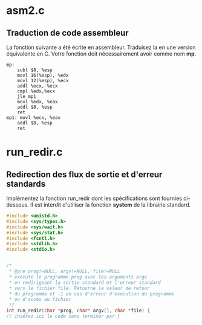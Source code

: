 # asm2.c 
## Traduction de code assembleur
La fonction suivante a été écrite en assembleur. Traduisez la en une version équivalente en C. Votre fonction doit nécessairement avoir comme nom __mp__.

```assembly
mp:
    subl $8, %esp
    movl 16(%esp), %edx
    movl 12(%esp), %ecx
    addl %ecx, %ecx
    cmpl %edx,%ecx
    jle mp1
    movl %edx, %eax
    addl $8, %esp
    ret
mp1: movl %ecx, %eax
    addl $8, %esp
    ret 
```

# run_redir.c
## Redirection des flux de sortie et d'erreur standards
Implémentez la fonction run_redir dont les spécifications sont fournies ci-dessous. Il est interdit d'utiliser la fonction __system__ de la librairie standard.

```c
#include <unistd.h>
#include <sys/types.h>
#include <sys/wait.h>
#include <sys/stat.h>
#include <fcntl.h>
#include <stdlib.h>
#include <stdio.h>


/*
 * @pre prog!=NULL, argv!=NULL, file!=NULL
 * execute le programme prog avec les arguments argv
 * en redirigeant la sortie standard et l'erreur standard
 * vers le fichier file. Retourne la valeur de retour
 * du programme et -1 en cas d'erreur d'exécution du programme
 * ou d'accès au fichier
 */
int run_redir(char *prog, char* argv[], char *file) {
// insérez ici le code sans terminer par }
```
